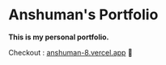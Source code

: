 # Anshuman's Portfolio

**This is my personal portfolio.**

Checkout : [anshuman-8.vercel.app](https://anshuman-8.vercel.app/) 🚀
